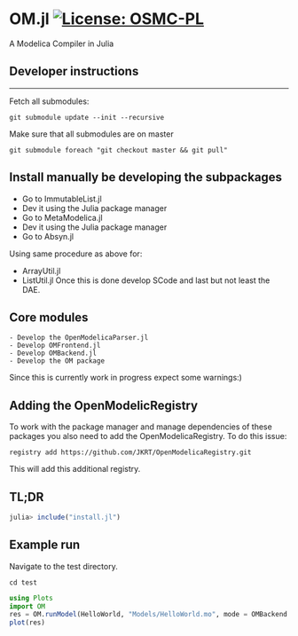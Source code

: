 # OM.jl [![License: OSMC-PL](https://img.shields.io/badge/license-OSMC--PL-lightgrey.svg)](OSMC-License.txt)
A Modelica Compiler in Julia


## Developer instructions 
---

Fetch all submodules:

```
git submodule update --init --recursive
```

Make sure that all submodules are on master

```
git submodule foreach "git checkout master && git pull"
```

## Install manually be developing the subpackages

  - Go to ImmutableList.jl 
  - Dev it using the Julia package manager
  - Go to MetaModelica.jl 
  - Dev it using the Julia package manager
  - Go to Absyn.jl

Using same procedure as above for:
  - ArrayUtil.jl 
  - ListUtil.jl
Once this is done develop SCode and last but not least the DAE.

## Core modules
	- Develop the OpenModelicaParser.jl
	- Develop OMFrontend.jl
	- Develop OMBackend.jl
	- Develop the OM package 

Since this is currently work in progress expect some warnings:) 

## Adding the OpenModelicRegistry
To work with the package manager and manage dependencies of these packages 
you also need to add the OpenModelicaRegistry. 
To do this issue: 
```
registry add https://github.com/JKRT/OpenModelicaRegistry.git
```
This will add this additional registry. 

## TL;DR
```julia
julia> include("install.jl")
```

## Example run
Navigate to the test directory.
```
cd test
```

```julia
using Plots
import OM
res = OM.runModel(HelloWorld, "Models/HelloWorld.mo", mode = OMBackend.MTK_MODE)
plot(res)
```
